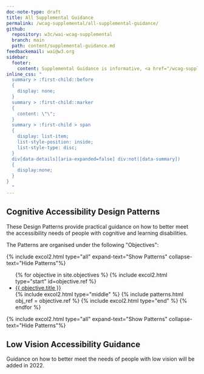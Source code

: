 ```yaml
---
doc-note-type: draft
title: All Supplemental Guidance
permalink: /wcag-supplemental/all-supplemental-guidance/
github: 
  repository: w3c/wai-wcag-supplemental
  branch: main
  path: content/supplemental-guidance.md
feedbackemail: wai@w3.org
sidebar:
  footer:
    content: Supplemental Guidance is informative, <a href="/wcag-supplemental/about">not required to meet WCAG</a>.
inline_css: "
  summary > :first-child::before
  {
    display: none;
  }
  summary > :first-child::marker
  {
    content: \"\";
  }
  summary > :first-child > span
  {
    display: list-item;
    list-style-position: inside;
    list-style-type: disc;
  }
  div[data-details][aria-expanded=false] div:not([data-summary])
  {
    display:none;
  }
}
  "
---
```


## Cognitive Accessibility Design Patterns

These Design Patterns provide practical guidance on how to better meet the accessibility needs of people with cognitive and learning disabilities. 

<div id="allcogapatterns">The Patterns are organised under the following "Objectives":</div>

{% include excol2.html type="all" expand-text="Show Patterns" collapse-text="Hide Patterns"%}

<ul>
{% for objective in site.objectives %}
  {% include excol2.html type="start" id=objective.ref %}
  <li><a href="{{ objective.url | relative_url }}">{{ objective.title }}</a></li>
  {% include excol2.html type="middle" %}
  {% include patterns.html obj_ref = objective.ref %}
  {% include excol2.html type="end" %}
{% endfor %}
</ul>

{% include excol2.html type="all" expand-text="Show Patterns" collapse-text="Hide Patterns"%}

## Low Vision Accessibility Guidance

Guidance on how to better meet the needs of people with low vision will be added in 2022.
